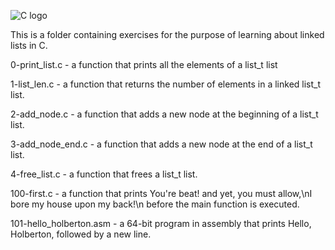 ![C logo](https://seeklogo.com/images/C/c-programming-language-logo-9B32D017B1-seeklogo.com.png)

This is a folder containing exercises for the purpose of learning about linked lists in C. 

0-print_list.c - a function that prints all the elements of a list_t list

1-list_len.c - a function that returns the number of elements in a linked list_t list.

2-add_node.c - a function that adds a new node at the beginning of a list_t list.

3-add_node_end.c - a function that adds a new node at the end of a list_t list.

4-free_list.c - a function that frees a list_t list.

100-first.c - a function that prints You're beat! and yet, you must allow,\nI bore my house upon my back!\n before the main function is executed.

101-hello_holberton.asm - a 64-bit program in assembly that prints Hello, Holberton, followed by a new line.
